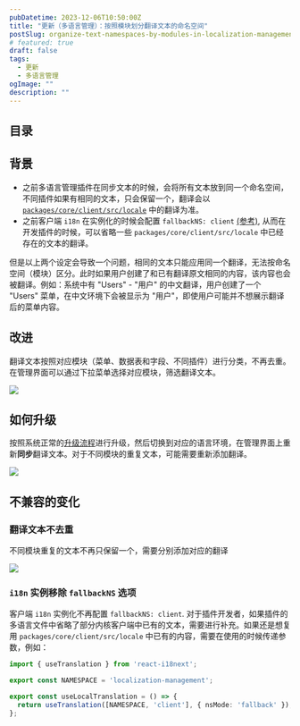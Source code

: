 ```yaml
---
pubDatetime: 2023-12-06T10:50:00Z
title: "更新（多语言管理）：按照模块划分翻译文本的命名空间"
postSlug: organize-text-namespaces-by-modules-in-localization-management 
# featured: true
draft: false
tags:
  - 更新
  - 多语言管理
ogImage: ""
description: ""
---
```


## 目录

## 背景
- 之前多语言管理插件在同步文本的时候，会将所有文本放到同一个命名空间，不同插件如果有相同的文本，只会保留一个，翻译会以 [`packages/core/client/src/locale`](https://github.com/nocobase/nocobase/tree/main/packages/core/client/src/locale) 中的翻译为准。
- 之前客户端 `i18n` 在实例化的时候会配置 `fallbackNS: client` [(参考)](https://github.com/nocobase/nocobase/blob/8983eed3308d018a309f1d39f5c6988bbc632878/packages/core/client/src/i18n/i18n.ts#L20), 从而在开发插件的时候，可以省略一些 `packages/core/client/src/locale` 中已经存在的文本的翻译。

但是以上两个设定会导致一个问题，相同的文本只能应用同一个翻译，无法按命名空间（模块）区分。此时如果用户创建了和已有翻译原文相同的内容，该内容也会被翻译。例如：系统中有 "Users" - "用户" 的中文翻译，用户创建了一个 "Users" 菜单，在中文环境下会被显示为 "用户"，即使用户可能并不想展示翻译后的菜单内容。

## 改进

翻译文本按照对应模块（菜单、数据表和字段、不同插件）进行分类，不再去重。在管理界面可以通过下拉菜单选择对应模块，筛选翻译文本。

![](/content-static/2023-12-06-11-25-10.png)

## 如何升级

按照系统正常的[升级流程](https://docs-cn.nocobase.com/welcome/getting-started/upgrading)进行升级，然后切换到对应的语言环境，在管理界面上重新**同步**翻译文本。对于不同模块的重复文本，可能需要重新添加翻译。

![](/content-static/2023-12-06-12-23-56.png)

## 不兼容的变化

### 翻译文本不去重

不同模块重复的文本不再只保留一个，需要分别添加对应的翻译

![](/content-static/2023-12-06-12-25-27.png)

### `i18n` 实例移除 `fallbackNS` 选项

客户端 `i18n` 实例化不再配置 `fallbackNS: client`. 对于插件开发者，如果插件的多语言文件中省略了部分内核客户端中已有的文本，需要进行补充。如果还是想复用 `packages/core/client/src/locale` 中已有的内容，需要在使用的时候传递参数，例如：

```ts
import { useTranslation } from 'react-i18next';

export const NAMESPACE = 'localization-management';

export const useLocalTranslation = () => {
  return useTranslation([NAMESPACE, 'client'], { nsMode: 'fallback' });
};
```
